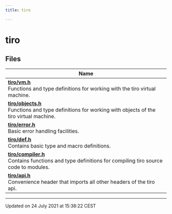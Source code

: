 ```yaml
---
title: tiro

---
```


# tiro



## Files

| Name           |
| -------------- |
| **[tiro/vm.h](/docs/api/files/vm_8h#file-vm.h)** <br>Functions and type definitions for working with the tiro virtual machine.  |
| **[tiro/objects.h](/docs/api/files/objects_8h#file-objects.h)** <br>Functions and type definitions for working with objects of the tiro virtual machine.  |
| **[tiro/error.h](/docs/api/files/error_8h#file-error.h)** <br>Basic error handling facilities.  |
| **[tiro/def.h](/docs/api/files/def_8h#file-def.h)** <br>Contains basic type and macro definitions.  |
| **[tiro/compiler.h](/docs/api/files/compiler_8h#file-compiler.h)** <br>Contains functions and type definitions for compiling tiro source code to modules.  |
| **[tiro/api.h](/docs/api/files/api_8h#file-api.h)** <br>Convenience header that imports all other headers of the tiro api.  |






-------------------------------

Updated on 24 July 2021 at 15:38:22 CEST
